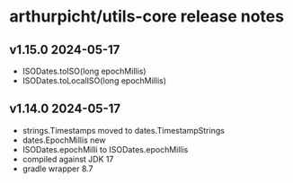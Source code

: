 # arthurpicht/utils-core release notes

## v1.15.0 2024-05-17

* ISODates.toISO(long epochMillis)
* ISODates.toLocalISO(long epochMillis)

## v1.14.0 2024-05-17

* strings.Timestamps moved to dates.TimestampStrings
* dates.EpochMillis new
* ISODates.epochMilli to ISODates.epochMillis
* compiled against JDK 17
* gradle wrapper 8.7

